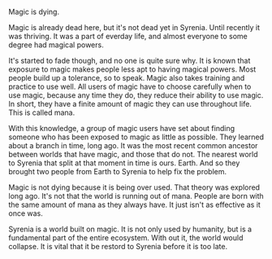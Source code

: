 Magic is dying.

Magic is already dead here, but it's not dead yet in Syrenia. Until recently it
was thriving. It was a part of everday life, and almost everyone to some degree
had magical powers.

It's started to fade though, and no one is quite sure why. It is known that
exposure to magic makes people less apt to having magical powers. Most people
build up a tolerance, so to speak. Magic also takes training and practice to use
well. All users of magic have to choose carefully when to use magic, because any
time they do, they reduce their ability to use magic. In short, they have a
finite amount of magic they can use throughout life. This is called mana.

With this knowledge, a group of magic users have set about finding someone who
has been exposed to magic as little as possible. They learned about a branch in
time, long ago. It was the most recent common ancestor between worlds that have
magic, and those that do not. The nearest world to Syrenia that split at that
moment in time is ours. Earth. And so they brought two people from Earth to
Syrenia to help fix the problem.

Magic is not dying because it is being over used. That theory was explored long
ago. It's not that the world is running out of mana. People are born with the
same amount of mana as they always have. It just isn't as effective as it once
was.

Syrenia is a world built on magic. It is not only used by humanity, but is a
fundamental part of the entire ecosystem. With out it, the world would collapse.
It is vital that it be restord to Syrenia before it is too late.

